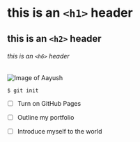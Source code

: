 # this is an `<h1>` header
## this is an `<h2>` header
###### this is an `<h6>` header

![Image of Aayush](https://encrypted-tbn0.gstatic.com/images?q=tbn:ANd9GcReBWFKCnlfxibo5lmKZ0GB6AIFLJkVmomKgaoLFRChWe6-GAKtdFQ47g0MJHf0VyD6_xY&usqp=CAU)

```
$ git init
```
- [ ] Turn on GitHub Pages
- [ ] Outline my portfolio
- [ ] Introduce myself to the world


